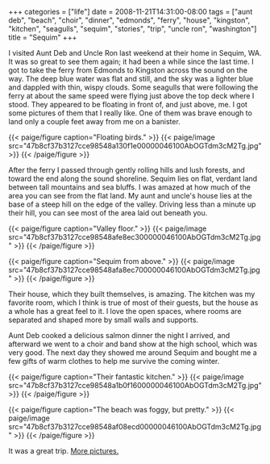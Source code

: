 +++
categories = ["life"]
date = 2008-11-21T14:31:00-08:00
tags = ["aunt deb", "beach", "choir", "dinner", "edmonds", "ferry", "house", "kingston", "kitchen", "seagulls", "sequim", "stories", "trip", "uncle ron", "washington"]
title = "Sequim"
+++

I visited Aunt Deb and Uncle Ron last weekend at their home in Sequim, WA. It was so great to see them again; it had been a while since the last time. I got to take the ferry from Edmonds to Kingston across the sound on the way. The deep blue water was flat and still, and the sky was a lighter blue and dappled with thin, wispy clouds. Some seagulls that were following the ferry at about the same speed were flying just above the top deck where I stood. They appeared to be floating in front of, and just above, me. I got some pictures of them that I really like. One of them was brave enough to land only a couple feet away from me on a banister.

{{< paige/figure caption="Floating birds." >}}
{{< paige/image src="47b8cf37b3127cce98548a130f1e00000046100AbOGTdm3cM2Tg.jpg" >}}
{{< /paige/figure >}}

After the ferry I passed through gently rolling hills and lush forests, and toward the end along the sound shoreline. Sequim lies on flat, verdant land between tall mountains and sea bluffs. I was amazed at how much of the area you can see from the flat land. My aunt and uncle's house lies at the base of a steep hill on the edge of the valley. Driving less than a minute up their hill, you can see most of the area laid out beneath you.

{{< paige/figure caption="Valley floor." >}}
{{< paige/image src="47b8cf37b3127cce98548afe8ec300000046100AbOGTdm3cM2Tg.jpg" >}}
{{< /paige/figure >}}

{{< paige/figure caption="Sequim from above." >}}
{{< paige/image src="47b8cf37b3127cce98548afa8ec700000046100AbOGTdm3cM2Tg.jpg" >}}
{{< /paige/figure >}}

Their house, which they built themselves, is amazing. The kitchen was my favorite room, which I think is true of most of their guests, but the house as a whole has a great feel to it. I love the open spaces, where rooms are separated and shaped more by small walls and supports.

Aunt Deb cooked a delicious salmon dinner the night I arrived, and afterward we went to a choir and band show at the high school, which was very good. The next day they showed me around Sequim and bought me a few gifts of warm clothes to help me survive the coming winter.

{{< paige/figure caption="Their fantastic kitchen." >}}
{{< paige/image src="47b8cf37b3127cce98548a1b0f1600000046100AbOGTdm3cM2Tg.jpg" >}}
{{< /paige/figure >}}

{{< paige/figure caption="The beach was foggy, but pretty." >}}
{{< paige/image src="47b8cf37b3127cce98548af08ecd00000046100AbOGTdm3cM2Tg.jpg" >}}
{{< /paige/figure >}}

It was a great trip. [More pictures.](https://faught.shutterfly.com/106)
